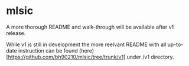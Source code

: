 # mlsic

A more thorough README and walk-through will be available after v1 release.

While v1 is still in development the more reelvant README with all up-to-date instruction can be found (here)[https://github.com/bh90210/mlsic/tree/trunk/v1] under /v1 directory.